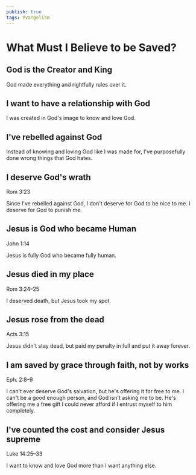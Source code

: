 ```yaml
---
publish: true
tags: evangelism
---
```

# What Must I Believe to be Saved?

## God is the Creator and King

God made everything and rightfully rules over it. 

## I want to have a relationship with God

I was created in God's image to know and love God.

## I've rebelled against God

Instead of knowing and loving God like I was made for, I've purposefully done wrong things that God hates.

## I deserve God's wrath

Rom 3:23

Since I've rebelled against God, I don't deserve for God to be nice to me. I deserve for God to punish me.  

## Jesus is God who became Human

John 1:14

Jesus is fully God who became fully human.

## Jesus died in my place

Rom 3:24–25

I deserved death, but Jesus took my spot.

## Jesus rose from the dead

Acts 3:15

Jesus didn't stay dead, but paid my penalty in full and put it away forever.

## I am saved by grace through faith, not by works

Eph. 2:8–9

I can't ever deserve God's salvation, but he's offering it for free to me. I can't be a good enough person, and God isn't asking me to be. He's offering me a free gift I could never afford if I entrust myself to him completely.

## I've counted the cost and consider Jesus supreme

Luke 14:25–33

I want to know and love God more than I want anything else.